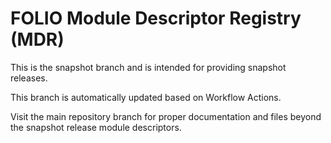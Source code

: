 # FOLIO Module Descriptor Registry (MDR)

This is the snapshot branch and is intended for providing snapshot releases.

This branch is automatically updated based on Workflow Actions.

Visit the main repository branch for proper documentation and files beyond the snapshot release module descriptors.
